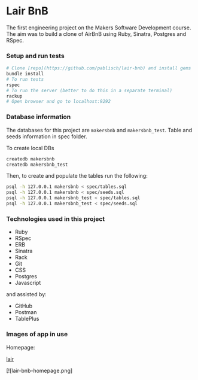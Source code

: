 # Lair BnB

The first engineering project on the Makers Software Development course. The aim was to build a clone of AirBnB using Ruby, Sinatra, Postgres and RSpec.

### Setup and run tests
```bash
# Clone [repo](https://github.com/pablisch/lair-bnb) and install gems
bundle install
# To run tests
rspec
# To run the server (better to do this in a separate terminal)
rackup
# Open browser and go to localhost:9292
```

### Database information

The databases for this project are `makersbnb` and `makersbnb_test`.
Table and seeds information in spec folder.

To create local DBs

 ```sh
 createdb makersbnb
 createdb makersbnb_test
 ```

 Then, to create and populate the tables run the following:

 ```sh
psql -h 127.0.0.1 makersbnb < spec/tables.sql
psql -h 127.0.0.1 makersbnb < spec/seeds.sql
psql -h 127.0.0.1 makersbnb_test < spec/tables.sql
psql -h 127.0.0.1 makersbnb_test < spec/seeds.sql
 ```

### Technologies used in this project

* Ruby
* RSpec
* ERB
* Sinatra
* Rack
* Git
* CSS
* Postgres
* Javascript

and assisted by:
* GitHub
* Postman
* TablePlus

### Images of app in use

Homepage:
[](images/lair-bnb-homepage.png)

[lair](images/lair-bnb-lair-page.png)

<!-- add image using public/images/lair-bnb-homepage.png -->
[![lair-bnb-homepage.png]

